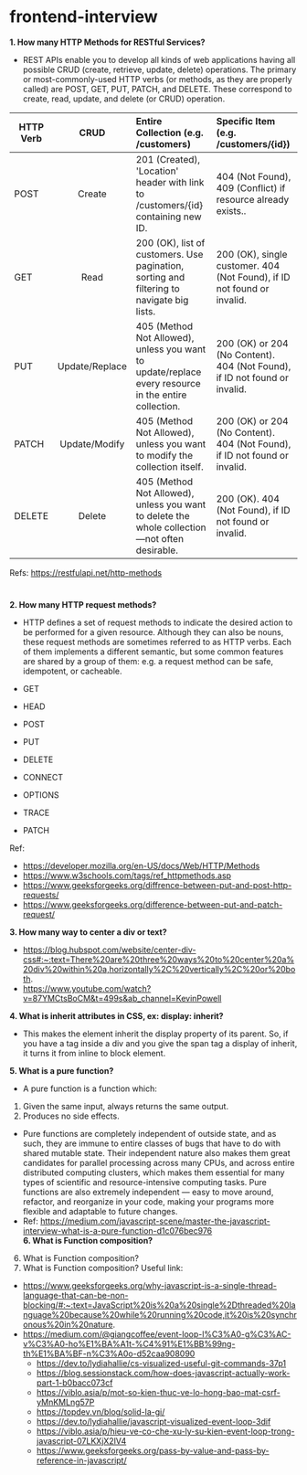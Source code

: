 # frontend-interview
**1. How many HTTP Methods for RESTful Services?**
- REST APIs enable you to develop all kinds of web applications having all possible CRUD (create, retrieve, update, delete) operations. The primary or most-commonly-used HTTP verbs (or methods, as they are properly called) are POST, GET, PUT, PATCH, and DELETE. These correspond to create, read, update, and delete (or CRUD) operation.

| HTTP Verb        | CRUD           | Entire Collection (e.g. /customers)  | Specific Item (e.g. /customers/{id})
| ---------------- |:--------------:| :------------------------------------| :------------------------------------|
| POST      | Create | 201 (Created), 'Location' header with link to /customers/{id} containing new ID. | 404 (Not Found), 409 (Conflict) if resource already exists..
| GET       | Read | 200 (OK), list of customers. Use pagination, sorting and filtering to navigate big lists. | 200 (OK), single customer. 404 (Not Found), if ID not found or invalid.
| PUT  | Update/Replace	 | 405 (Method Not Allowed), unless you want to update/replace every resource in the entire collection. | 200 (OK) or 204 (No Content). 404 (Not Found), if ID not found or invalid.
| PATCH  | Update/Modify |405 (Method Not Allowed), unless you want to modify the collection itself. | 	200 (OK) or 204 (No Content). 404 (Not Found), if ID not found or invalid.
| DELETE  | Delete | 405 (Method Not Allowed), unless you want to delete the whole collection—not often desirable. |200 (OK). 404 (Not Found), if ID not found or invalid.

Refs: https://restfulapi.net/http-methods
#
**2. How many HTTP request methods?**
-  HTTP defines a set of request methods to indicate the desired action to be performed for a given resource. Although they can also be nouns, these request methods are sometimes referred to as HTTP verbs. Each of them implements a different semantic, but some common features are shared by a group of them: e.g. a request method can be safe, idempotent, or cacheable.

- GET
- HEAD
- POST
- PUT
- DELETE
- CONNECT
- OPTIONS
- TRACE
- PATCH

Ref: 
- https://developer.mozilla.org/en-US/docs/Web/HTTP/Methods
- https://www.w3schools.com/tags/ref_httpmethods.asp
- https://www.geeksforgeeks.org/diffrence-between-put-and-post-http-requests/
- https://www.geeksforgeeks.org/difference-between-put-and-patch-request/

**3. How many way to center a div or text?**
- https://blog.hubspot.com/website/center-div-css#:~:text=There%20are%20three%20ways%20to%20center%20a%20div%20within%20a,horizontally%2C%20vertically%2C%20or%20both.
- https://www.youtube.com/watch?v=87YMCtsBoCM&t=499s&ab_channel=KevinPowell

**4. What is inherit attributes in CSS, ex: display: inherit?**
- This makes the element inherit the display property of its parent. So, if you have a <span> tag inside a div and you give the span tag a display of inherit, it turns it from inline to block element. 
  
**5. What is a pure function?**
  - A pure function is a function which: 
  1. Given the same input, always returns the same output. 
  2. Produces no side effects.
  - Pure functions are completely independent of outside state, and as such, they are immune to entire classes of bugs that have to do with shared mutable state. Their independent nature also makes them great candidates for parallel processing across many CPUs, and across entire distributed computing clusters, which makes them essential for many types of scientific and resource-intensive computing tasks.
Pure functions are also extremely independent — easy to move around, refactor, and reorganize in your code, making your programs more flexible and adaptable to future changes.
  - Ref: https://medium.com/javascript-scene/master-the-javascript-interview-what-is-a-pure-function-d1c076bec976  
**6. What is Function composition?**
  6. What is Function composition?
  7.  What is Function composition?
  Useful link:
- https://www.geeksforgeeks.org/why-javascript-is-a-single-thread-language-that-can-be-non-blocking/#:~:text=JavaScript%20is%20a%20single%2Dthreaded%20language%20because%20while%20running%20code,it%20is%20synchronous%20in%20nature.
- https://medium.com/@giangcoffee/event-loop-l%C3%A0-g%C3%AC-v%C3%A0-ho%E1%BA%A1t-%C4%91%E1%BB%99ng-th%E1%BA%BF-n%C3%A0o-d52caa908090
  - https://dev.to/lydiahallie/cs-visualized-useful-git-commands-37p1
  - https://blog.sessionstack.com/how-does-javascript-actually-work-part-1-b0bacc073cf
  - https://viblo.asia/p/mot-so-kien-thuc-ve-lo-hong-bao-mat-csrf-yMnKMLng57P
  - https://topdev.vn/blog/solid-la-gi/
  - https://dev.to/lydiahallie/javascript-visualized-event-loop-3dif
  - https://viblo.asia/p/hieu-ve-co-che-xu-ly-su-kien-event-loop-trong-javascript-07LKXjX2lV4
  - https://www.geeksforgeeks.org/pass-by-value-and-pass-by-reference-in-javascript/

